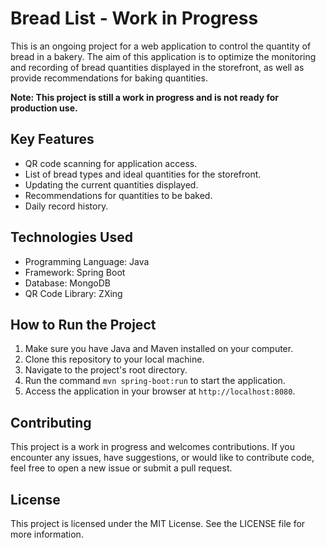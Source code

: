 # Bread List - Work in Progress

This is an ongoing project for a web application to control the quantity of bread in a bakery. The aim of this application is to optimize the monitoring and recording of bread quantities displayed in the storefront, as well as provide recommendations for baking quantities.

**Note: This project is still a work in progress and is not ready for production use.**

## Key Features

- QR code scanning for application access.
- List of bread types and ideal quantities for the storefront.
- Updating the current quantities displayed.
- Recommendations for quantities to be baked.
- Daily record history.

## Technologies Used

- Programming Language: Java
- Framework: Spring Boot
- Database: MongoDB
- QR Code Library: ZXing

## How to Run the Project

1. Make sure you have Java and Maven installed on your computer.
2. Clone this repository to your local machine.
3. Navigate to the project's root directory.
4. Run the command `mvn spring-boot:run` to start the application.
5. Access the application in your browser at `http://localhost:8080`.

## Contributing

This project is a work in progress and welcomes contributions. If you encounter any issues, have suggestions, or would like to contribute code, feel free to open a new issue or submit a pull request.

## License

This project is licensed under the MIT License. See the LICENSE file for more information.
